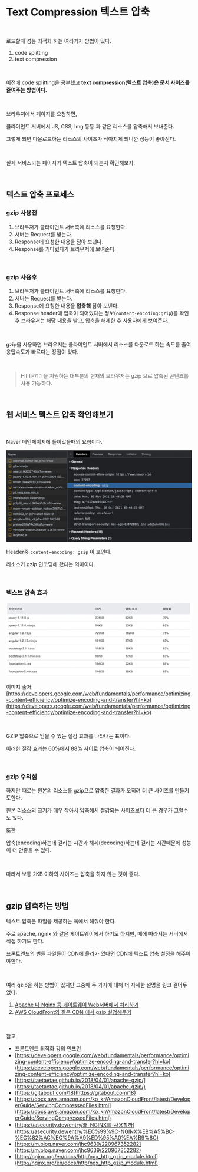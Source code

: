 # Text Compression 텍스트 압축

<br>

로드할때 성능 최적화 하는 여러가지 방법이 있다.

1. code splitting
2. text compression

<br>

이전에 code splitting을 공부했고
**text compression(텍스트 압축)은 문서 사이즈를 줄여주는 방법이다.**

<br>

브라우저에서 페이지를 요청하면,

클라이언트 서버에서 JS, CSS, Img 등등 과 같은 리소스를 압축해서 보내준다.

그렇게 되면 다운로드하는 리소스의 사이즈가 작아지게 되니깐 성능이 좋아진다.

<br>

실제 서비스되는 페이지가 텍스트 압축이 되는지 확인해보자.

<br>

## 텍스트 압축 프로세스

### gzip 사용전

1. 브라우저가 클라이언트 서버측에 리소스를 요청한다.
2. 서버는 Request를 받는다.
3. Response에 요청한 내용을 담아 보낸다.
4. Response를 기다렸다가 브라우저에 보여준다.

<br>

### gzip 사용후

1. 브라우저가 클라이언트 서버측에 리소스를 요청한다.
2. 서버는 Request를 받는다.
3. Response에 요청한 내용을 **압축해** 담아 보낸다.
4. Response header에 압축이 되어있다는 정보(`content-encoding:gzip`)를 확인후 브라우저는 해당 내용을 받고, 압축을 해제한 후 사용자에게 보여준다.

<br>

gzip을 사용하면 브라우저는 클라이언트 서버에서 리소스를 다운로드 하는 속도를 줄여 응답속도가 빠르다는 장점이 있다.

<br>

> HTTP/1.1 을 지원하는 대부분의 현재의 브라우저는 gzip 으로 압축된 콘텐츠를 사용 가능하다.

<br>

## 웹 서비스 텍스트 압축 확인해보기

<br>

Naver 메인페이지에 들어갔을때의 요청이다.

![Text Compression 텍스트 압축](./../Images/Text%20Compression%20텍스트%20압축/Text%20Compression%20텍스트%20압축-1.png)

Header중 `content-encoding: gzip` 이 보인다.

리소스가 gzip 인코딩해 왔다는 의미이다.

<br>

### 텍스트 압축 효과

![Text Compression 텍스트 압축](./../Images/Text%20Compression%20텍스트%20압축/Text%20Compression%20텍스트%20압축-2.png)

이미지 출처: [https://developers.google.com/web/fundamentals/performance/optimizing-content-efficiency/optimize-encoding-and-transfer?hl=ko](https://developers.google.com/web/fundamentals/performance/optimizing-content-efficiency/optimize-encoding-and-transfer?hl=ko)

<br>

GZIP 압축으로 얻을 수 있는 절감 효과를 나타내는 표이다.

이러한 절감 효과는 60%에서 88% 사이로 압축이 되어진다.

<br>

### gzip 주의점

하지만 때로는 원본의 리소스를 gzip으로 압축한 결과가 오히려 더 큰 사이즈를 만들기도한다.

원본 리소스의 크기가 매우 작아서 압축해서 절감되는 사이즈보다 더 큰 경우가 그럴수도 있다.

또한

압축(encoding)하는데 걸리는 시간과 해제(decoding)하는데 걸리는 시간때문에 성능이 더 안좋을 수 있다.

<br>

따라서 보통 2KB 이하의 사이즈는 압축을 하지 않는 것이 좋다.

<br>

## gzip 압축하는 방법

텍스트 압축은 파일을 제공하는 쪽에서 해줘야 한다.

주로 apache, nginx 와 같은 게이트웨이에서 하기도 하지만, 때에 따라서는 서버에서 직접 하기도 한다.

프론트엔드의 번들 파일들이 CDN에 올라가 있다면 CDN에 텍스트 압축 설정을 해주어야한다.

<br>

여러 gzip을 하는 방법이 있지만 그중에 두 가지에 대해 더 자세한 설명을 링크 걸어두었다.

1. [Apache 나 Nginx 등 게이트웨이 Web서버에서 처리하기](http://nginx.org/en/docs/http/ngx_http_gzip_module.html)
2. [AWS CloudFront와 같은 CDN 에서 gzip 설정해주기](https://docs.aws.amazon.com/ko_kr/AmazonCloudFront/latest/DeveloperGuide/ServingCompressedFiles.html)

<br>

참고

- 프론트엔드 최적화 강의 인프런
- [https://developers.google.com/web/fundamentals/performance/optimizing-content-efficiency/optimize-encoding-and-transfer?hl=ko](https://developers.google.com/web/fundamentals/performance/optimizing-content-efficiency/optimize-encoding-and-transfer?hl=ko)
- [https://taetaetae.github.io/2018/04/01/apache-gzip/](https://taetaetae.github.io/2018/04/01/apache-gzip/)
- [https://gitabout.com/18](https://gitabout.com/18)
- [https://docs.aws.amazon.com/ko_kr/AmazonCloudFront/latest/DeveloperGuide/ServingCompressedFiles.html](https://docs.aws.amazon.com/ko_kr/AmazonCloudFront/latest/DeveloperGuide/ServingCompressedFiles.html)
- [https://asecurity.dev/entry/왜-NGINX를-사용할까](https://asecurity.dev/entry/%EC%99%9C-NGINX%EB%A5%BC-%EC%82%AC%EC%9A%A9%ED%95%A0%EA%B9%8C)
- [https://m.blog.naver.com/jhc9639/220967352282](https://m.blog.naver.com/jhc9639/220967352282)
- [http://nginx.org/en/docs/http/ngx_http_gzip_module.html](http://nginx.org/en/docs/http/ngx_http_gzip_module.html)
